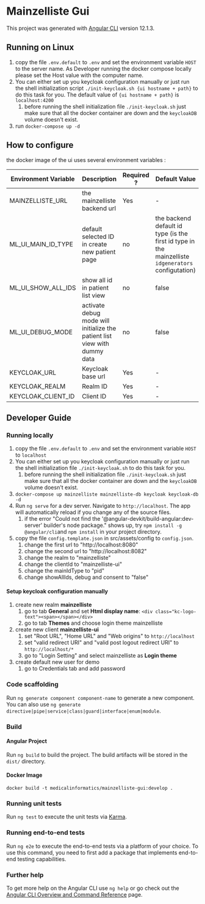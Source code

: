 # Mainzelliste Gui 

This project was generated with [Angular CLI](https://github.com/angular/angular-cli) version 12.1.3.

## Running on Linux

1. copy the file `.env.default` to `.env` and set the environment variable `HOST` to the server name. As Developer running the docker compose locally please set the Host value with the computer name. 
2. You can either set up you keycloak configuration manually or just run the shell initialization script ``./init-keycloak.sh {ui hostname + path}`` to do this task for you. The default value of `{ui hostname + path}` is `localhost:4200`
   1. before running the shell initialization file ``./init-keycloak.sh`` just make sure that all the docker container are down and the `keycloakDB` volume doesn't exist.
3. run ``docker-compose up -d``

## How to configure

the docker image of the ui uses several environment variables :

| Environment Variable | Description                                                               | Required ? | Default Value                                                                                       |
|----------------------|---------------------------------------------------------------------------|------------|-----------------------------------------------------------------------------------------------------|
| MAINZELLISTE_URL     | the mainzelliste backend url                                              | Yes        | -                                                                                                   |
| ML_UI_MAIN_ID_TYPE   | default selected ID in create new patient page                            | no         | the backend default id type (is the first id type in the mainzelliste `idgenerators` configutation) |
| ML_UI_SHOW_ALL_IDS   | show all id in patient list view                                          | no         | false                                                                                               |
| ML_UI_DEBUG_MODE     | activate debug mode will initialize the patient list view with dummy data | no         | false                                                                                               |
| KEYCLOAK_URL         | Keycloak base url                                                         | Yes        | -                                                                                                   |
| KEYCLOAK_REALM       | Realm ID                                                                  | Yes        | -                                                                                                   |
| KEYCLOAK_CLIENT_ID   | Client ID                                                                 | Yes        | -                                                                                                   |

## Developer Guide 

### Running locally

1. copy the file `.env.default` to `.env` and set the environment variable `HOST` to `localhost`
2. You can either set up you keycloak configuration manually or just run the shell initialization file `./init-keycloak.sh` to do this task for you.
   1. before running the shell initialization file `./init-keycloak.sh` just make sure that all the docker container are down and the `keycloakDB` volume doesn't exist.
3. `docker-compose up mainzelliste mainzelliste-db keycloak keycloak-db -d`
4. Run `ng serve` for a dev server. Navigate to `http://localhost`. The app will automatically reload if you change any of the source files.
   1. if the error "Could not find the '@angular-devkit/build-angular:dev-server' builder's node package." shows up,
      try `npm install -g @angular/cli`and `npm install` in your project directory.
5. copy the file `config.template.json` in src/assets/config to `config.json`.
   1. change the first url to "http://localhost:8080"
   2. change the second url to "http://localhost:8082"
   3. change the realm to "mainzelliste"
   4. change the clientId to "mainzelliste-ui"
   5. change the mainIdType to "pid"
   6. change showAllIds, debug and consent to "false"

#### Setup keycloak configuration manually

1. create new realm **mainzelliste**
   1. go to tab **General** and set **Html display name**: `<div class="kc-logo-text"><span></span></div>`
   2. go to tab **Themes** and choose login theme mainzelliste
2. create new client **mainzelliste-ui**
   1. set "Root URL", "Home URL" and "Web origins" to `http://localhost`
   2. set "valid redirect URI" and "valid post logout redirect URI" to `http://localhost/*`
   3. go to "Login Setting" and select mainzelliste as **Login theme**
3. create default new user for demo
   1. go to Credentials tab and add password

### Code scaffolding

Run `ng generate component component-name` to generate a new component. You can also use `ng generate directive|pipe|service|class|guard|interface|enum|module`.

### Build

#### Angular Project

Run `ng build` to build the project. The build artifacts will be stored in the `dist/` directory.

#### Docker Image

``docker build -t medicalinformatics/mainzelliste-gui:develop .``

### Running unit tests

Run `ng test` to execute the unit tests via [Karma](https://karma-runner.github.io).

### Running end-to-end tests

Run `ng e2e` to execute the end-to-end tests via a platform of your choice. To use this command, you need to first add a package that implements end-to-end testing capabilities.

### Further help

To get more help on the Angular CLI use `ng help` or go check out the [Angular CLI Overview and Command Reference](https://angular.io/cli) page.
